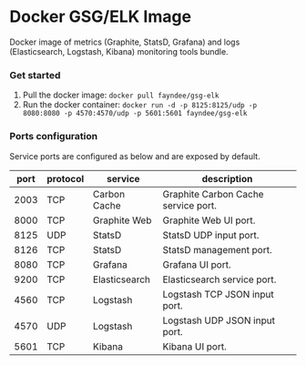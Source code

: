 # Docker GSG/ELK Image
Docker image of metrics (Graphite, StatsD, Grafana) and logs (Elasticsearch, Logstash, Kibana) monitoring tools bundle. 

### Get started

1. Pull the docker image: `docker pull fayndee/gsg-elk`
2. Run the docker container: `docker run -d -p 8125:8125/udp -p 8080:8080 -p 4570:4570/udp -p 5601:5601 fayndee/gsg-elk`

### Ports configuration

Service ports are configured as below and are exposed by default.

port | protocol | service       | description
---- | -------- | ------------- | -----------------------------------
2003 | TCP      | Carbon Cache  | Graphite Carbon Cache service port.  
8000 | TCP      | Graphite Web  | Graphite Web UI port.
8125 | UDP      | StatsD        | StatsD UDP input port.
8126 | TCP      | StatsD        | StatsD management port.
8080 | TCP      | Grafana       | Grafana UI port.
9200 | TCP      | Elasticsearch | Elasticsearch service port.
4560 | TCP      | Logstash      | Logstash TCP JSON input port.
4570 | UDP      | Logstash      | Logstash UDP JSON input port.
5601 | TCP      | Kibana        | Kibana UI port.
